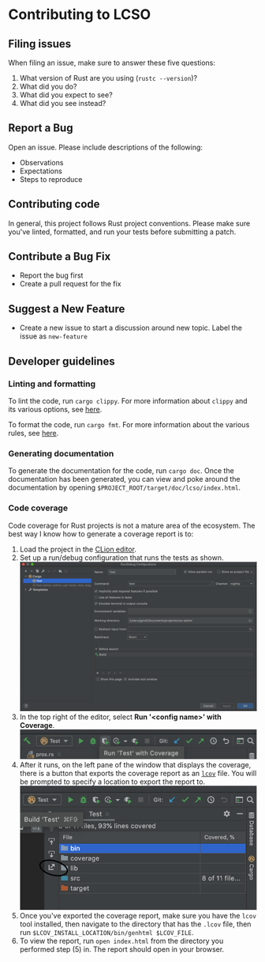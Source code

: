 # Contributing to LCSO

## Filing issues

When filing an issue, make sure to answer these five questions:

1. What version of Rust are you using (`rustc --version`)?
2. What did you do?
3. What did you expect to see?
4. What did you see instead?

## Report a Bug

Open an issue. Please include descriptions of the following:
- Observations
- Expectations
- Steps to reproduce

## Contributing code

In general, this project follows Rust project conventions. Please make sure
you've linted, formatted, and run your tests before submitting a patch.

## Contribute a Bug Fix

- Report the bug first
- Create a pull request for the fix

## Suggest a New Feature

- Create a new issue to start a discussion around new topic. Label the issue as `new-feature`

## Developer guidelines

### Linting and formatting
To lint the code, run `cargo clippy`. For more information about `clippy`
and its various options, see [here](https://github.com/rust-lang/rust-clippy).

To format the code, run `cargo fmt`. For more information about the various
rules, see [here](https://github.com/rust-lang/rustfmt).

### Generating documentation
To generate the documentation for the code, run `cargo doc`. Once the
documentation has been generated, you can view and poke around the
documentation by opening `$PROJECT_ROOT/target/doc/lcso/index.html`.

### Code coverage
Code coverage for Rust projects is not a mature area of the ecosystem. The best
way I know how to generate a coverage report is to:
1. Load the project in the [CLion editor](https://www.jetbrains.com/clion/).
2. Set up a run/debug configuration that runs the tests as shown.
   ![Create run/debug configuration.](create_config.png)
3. In the top right of the editor, select **Run '\<config name\>' with Coverage**.
   ![Run with coverage](run_with_coverage.png)
4. After it runs, on the left pane of the window that displays the coverage,
   there is a button that exports the coverage report as an [`lcov`](https://github.com/linux-test-project/lcov) file. You will
   be prompted to specify a location to export the report to.
   ![Export coverage report](export_coverage_report.png)
5. Once you've exported the coverage report, make sure you have the `lcov` tool
   installed, then navigate to the directory that has the `.lcov` file, 
   then run `$LCOV_INSTALL_LOCATION/bin/genhtml $LCOV_FILE`.
6. To view the report, run `open index.html` from the directory you performed step (5) in. 
   The report should open in your browser.